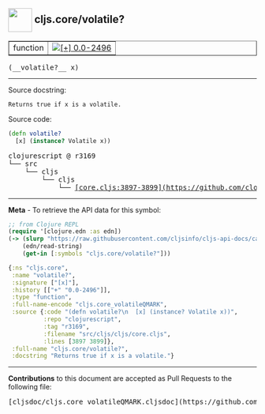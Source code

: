 ## <img width="48px" valign="middle" src="http://i.imgur.com/Hi20huC.png"> cljs.core/volatile?

 <table border="1">
<tr>

<td>function</td>
<td><a href="https://github.com/cljsinfo/cljs-api-docs/tree/0.0-2496"><img valign="middle" alt="[+] 0.0-2496" src="https://img.shields.io/badge/+-0.0--2496-lightgrey.svg"></a> </td>
</tr>
</table>

 <samp>
(__volatile?__ x)<br>
</samp>

---




Source docstring:

```
Returns true if x is a volatile.
```

Source code:

```clj
(defn volatile?
  [x] (instance? Volatile x))
```

 <pre>
clojurescript @ r3169
└── src
    └── cljs
        └── cljs
            └── <ins>[core.cljs:3897-3899](https://github.com/clojure/clojurescript/blob/r3169/src/cljs/cljs/core.cljs#L3897-L3899)</ins>
</pre>


---

__Meta__ - To retrieve the API data for this symbol:

```clj
;; from Clojure REPL
(require '[clojure.edn :as edn])
(-> (slurp "https://raw.githubusercontent.com/cljsinfo/cljs-api-docs/catalog/cljs-api.edn")
    (edn/read-string)
    (get-in [:symbols "cljs.core/volatile?"]))
```

```clj
{:ns "cljs.core",
 :name "volatile?",
 :signature ["[x]"],
 :history [["+" "0.0-2496"]],
 :type "function",
 :full-name-encode "cljs.core_volatileQMARK",
 :source {:code "(defn volatile?\n  [x] (instance? Volatile x))",
          :repo "clojurescript",
          :tag "r3169",
          :filename "src/cljs/cljs/core.cljs",
          :lines [3897 3899]},
 :full-name "cljs.core/volatile?",
 :docstring "Returns true if x is a volatile."}

```

---

__Contributions__ to this document are accepted as Pull Requests to the following file:

 <pre>
[cljsdoc/cljs.core_volatileQMARK.cljsdoc](https://github.com/cljsinfo/cljs-api-docs/blob/master/cljsdoc/cljs.core_volatileQMARK.cljsdoc)
</pre>

